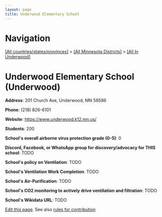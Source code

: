 ```yaml
---
layout: page
title: Underwood Elementary School
---
```

# Navigation

[[All countries/states/provinces]](../../..) > [[All Minnesota Districts]](../..) > [[All In Underwood]](..)

# Underwood Elementary School (Underwood)

**Address**: 201 Church Ave, Underwood, MN 56586

**Phone**: (218) 826-6101

**Website**: <https://www.underwood.k12.mn.us/>

**Students**: 200

**School's overall airborne virus protection grade (0-5)**: 0

**Discord, Facebook, or WhatsApp group for discovery/advocacy for THIS school**: TODO

**School's policy on Ventilation**: TODO

**School's Ventilation Work Completion**: TODO

**School's Air-Purification**: TODO

**School's CO2 monitoring to actively drive ventilation and filtration**: TODO

**School's Wikidata URL**: TODO


[Edit this page](https://github.com/ventilate-schools/MN/edit/main/./Underwood/Underwood_Elementary_School.md). See also [rules for contribution](../../../contribution-rules/)